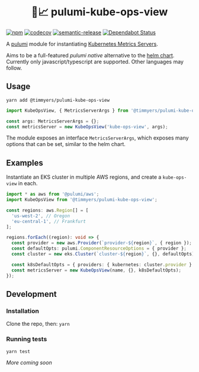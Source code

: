 <h1 align="center">🍹📈 pulumi-kube-ops-view</h1>

[![npm](https://img.shields.io/npm/v/@timmyers/pulumi-kube-ops-view.svg?style=popout)](https://www.npmjs.com/package/@timmyers/pulumi-kube-ops-view)
[![codecov](https://codecov.io/gh/timmyers/pulumi-kube-ops-view/branch/master/graph/badge.svg)](https://codecov.io/gh/timmyers/pulumi-kube-ops-view)
[![semantic-release](https://img.shields.io/badge/%20%20%F0%9F%93%A6%F0%9F%9A%80-semantic--release-e10079.svg)](https://github.com/semantic-release/semantic-release)
[![Dependabot Status](https://api.dependabot.com/badges/status?host=github&repo=timmyers/pulumi-kube-ops-view)](https://dependabot.com)

A [pulumi](https://www.pulumi.com) module for instantiating [Kubernetes Metrics Servers](https://github.com/kubernetes-incubator/kube-ops-view).

Aims to be a full-featured *pulumi native* alternative to the [helm chart](https://github.com/helm/charts/tree/master/stable/kube-ops-view). Currently only javascript/typescript are supported.  Other languages may follow.

## Usage

`yarn add @timmyers/pulumi-kube-ops-view`

```typescript
import KubeOpsView, { MetricsServerArgs } from '@timmyers/pulumi-kube-ops-view';

const args: MetricsServerArgs = {};
const metricsServer = new KubeOpsView('kube-ops-view', args);
```

The module exposes an interface `MetricsServerArgs`, which exposes many options that can be set, similar to the helm chart.

## Examples
Instantiate an EKS cluster in multiple AWS regions, and create a `kube-ops-view` in each.
```typescript
import * as aws from '@pulumi/aws';
import KubeOpsView from '@timmyers/pulumi-kube-ops-view';

const regions: aws.Region[] = [
  'us-west-2', // Oregon
  'eu-central-1', // Frankfurt
];

regions.forEach((region): void => {
  const provider = new aws.Provider(`provider-${region}`, { region });
  const defaultOpts: pulumi.ComponentResourceOptions = { provider };
  const cluster = new eks.Cluster(`cluster-${region}`, {}, defaultOpts);

  const k8sDefaultOpts = { providers: { kubernetes: cluster.provider } };
  const metricsServer = new KubeOpsView(name, {}, k8sDefaultOpts);
});
```

## Development
### Installation
Clone the repo, then:
`yarn`

### Running tests
`yarn test`

_More coming soon_